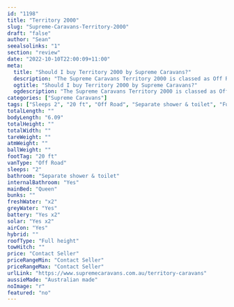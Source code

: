 ```yaml
---
id: "1198"
title: "Territory 2000"
slug: "Supreme-Caravans-Territory-2000"
draft: "false"
author: "Sean"
seealsolinks: "1"
section: "review"
date: "2022-10-10T22:00:09+11:00"
meta:
  title: "Should I buy Territory 2000 by Supreme Caravans?"
  description: "The Supreme Caravans Territory 2000 is classed as Off Road, and sleeps 2 people. It is Australian made and comes in at 20 ft. It generally has Separate shower & toilet."
  ogtitle: "Should I buy Territory 2000 by Supreme Caravans?"
  ogdescription: "The Supreme Caravans Territory 2000 is classed as Off Road, and sleeps 2 people. It is Australian made and comes in at 20 ft. It generally has Separate shower & toilet."
categories: ["Supreme Caravans"]
tags: ["Sleeps 2", "20 ft", "Off Road", "Separate shower & toilet", "Full height", "Price Unknown", "Australian made"]
totalLength: ""
bodyLength: "6.09"
totalHeight: ""
totalWidth: ""
tareWeight: ""
atmWeight: ""
ballWeight: ""
footTag: "20 ft"
vanType: "Off Road"
sleeps: "2"
bathroom: "Separate shower & toilet"
internalBathroom: "Yes"
mainBed: "Queen"
bunks: ""
freshWater: "x2"
greyWater: "Yes"
battery: "Yes x2"
solar: "Yes x2"
airCon: "Yes"
hybrid: ""
roofType: "Full height"
towHitch: ""
price: "Contact Seller"
priceRangeMin: "Contact Seller"
priceRangeMax: "Contact Seller"
urlLink: "https://www.supremecaravans.com.au/territory-caravans"
aussieMade: "Australian made"
noImage: "r"
featured: "no"
---
```

